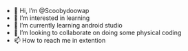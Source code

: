 - 👋 Hi, I’m @Scoobydoowap
- 👀 I’m interested in learning
- 🌱 I’m currently learning android studio
- 💞️ I’m looking to collaborate on doing some physical coding
- 📫 How to reach me in extention

<!---
Scoobydoowap/Scoobydoowap is a ✨ special ✨ repository because its `README.md` (this file) appears on your GitHub profile.
You can click the Preview link to take a look at your changes.
--->
